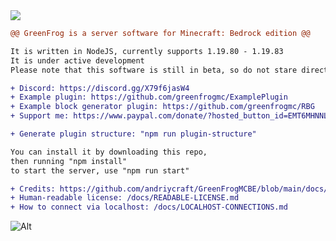 <img src="https://cdn.discordapp.com/icons/1027320700022825030/18452bb7b7a051ca651b2c9b2c817846.webp?size=128">

```diff
@@ GreenFrog is a server software for Minecraft: Bedrock edition @@

It is written in NodeJS, currently supports 1.19.80 - 1.19.83
It is under active development
Please note that this software is still in beta, so do not stare directly at the bugs!

+ Discord: https://discord.gg/X79f6jasW4
+ Example plugin: https://github.com/greenfrogmc/ExamplePlugin
+ Example block generator plugin: https://github.com/greenfrogmc/RBG
+ Support me: https://www.paypal.com/donate/?hosted_button_id=EMT6MHNNL3KBQ

+ Generate plugin structure: "npm run plugin-structure"

You can install it by downloading this repo,
then running "npm install"
to start the server, use "npm run start"

+ Credits: https://github.com/andriycraft/GreenFrogMCBE/blob/main/docs/CREDITS.md
+ Human-readable license: /docs/READABLE-LICENSE.md
+ How to connect via localhost: /docs/LOCALHOST-CONNECTIONS.md
```

![Alt](https://repobeats.axiom.co/api/embed/ff82e6d76083a1934305e3b40714b01604df4e92.svg "Repobeats analytics image")
